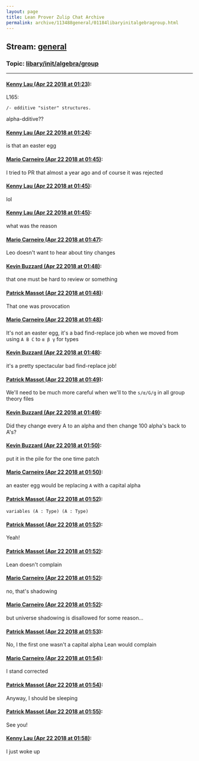 ```yaml
---
layout: page
title: Lean Prover Zulip Chat Archive 
permalink: archive/113488general/01184libaryinitalgebragroup.html
---
```


## Stream: [general](index.html)
### Topic: [libary/init/algebra/group](01184libaryinitalgebragroup.html)

---

#### [Kenny Lau (Apr 22 2018 at 01:23)](https://leanprover.zulipchat.com/#narrow/stream/113488-general/topic/libary/init/algebra/group/near/125509188):
L165:
```lean
/- αdditive "sister" structures.
```
alpha-dditive??

#### [Kenny Lau (Apr 22 2018 at 01:24)](https://leanprover.zulipchat.com/#narrow/stream/113488-general/topic/libary/init/algebra/group/near/125509229):
is that an easter egg

#### [Mario Carneiro (Apr 22 2018 at 01:45)](https://leanprover.zulipchat.com/#narrow/stream/113488-general/topic/libary/init/algebra/group/near/125509785):
I tried to PR that almost a year ago and of course it was rejected

#### [Kenny Lau (Apr 22 2018 at 01:45)](https://leanprover.zulipchat.com/#narrow/stream/113488-general/topic/libary/init/algebra/group/near/125509787):
lol

#### [Kenny Lau (Apr 22 2018 at 01:45)](https://leanprover.zulipchat.com/#narrow/stream/113488-general/topic/libary/init/algebra/group/near/125509788):
what was the reason

#### [Mario Carneiro (Apr 22 2018 at 01:47)](https://leanprover.zulipchat.com/#narrow/stream/113488-general/topic/libary/init/algebra/group/near/125509835):
Leo doesn't want to hear about tiny changes

#### [Kevin Buzzard (Apr 22 2018 at 01:48)](https://leanprover.zulipchat.com/#narrow/stream/113488-general/topic/libary/init/algebra/group/near/125509877):
that one must be hard to review or something

#### [Patrick Massot (Apr 22 2018 at 01:48)](https://leanprover.zulipchat.com/#narrow/stream/113488-general/topic/libary/init/algebra/group/near/125509879):
That one was provocation

#### [Mario Carneiro (Apr 22 2018 at 01:48)](https://leanprover.zulipchat.com/#narrow/stream/113488-general/topic/libary/init/algebra/group/near/125509880):
It's not an easter egg, it's a bad find-replace job when we moved from using `A B C` to `α β γ` for types

#### [Kevin Buzzard (Apr 22 2018 at 01:48)](https://leanprover.zulipchat.com/#narrow/stream/113488-general/topic/libary/init/algebra/group/near/125509881):
it's a pretty spectacular bad find-replace job!

#### [Patrick Massot (Apr 22 2018 at 01:49)](https://leanprover.zulipchat.com/#narrow/stream/113488-general/topic/libary/init/algebra/group/near/125509887):
We'll need to be much more careful when we'll to the `s/α/G/g` in all group theory files

#### [Kevin Buzzard (Apr 22 2018 at 01:49)](https://leanprover.zulipchat.com/#narrow/stream/113488-general/topic/libary/init/algebra/group/near/125509888):
Did they change every A to an alpha and then change 100 alpha's back to A's?

#### [Kevin Buzzard (Apr 22 2018 at 01:50)](https://leanprover.zulipchat.com/#narrow/stream/113488-general/topic/libary/init/algebra/group/near/125509927):
put it in the pile for the one time patch

#### [Mario Carneiro (Apr 22 2018 at 01:50)](https://leanprover.zulipchat.com/#narrow/stream/113488-general/topic/libary/init/algebra/group/near/125509930):
an easter egg would be replacing `A` with a capital alpha

#### [Patrick Massot (Apr 22 2018 at 01:52)](https://leanprover.zulipchat.com/#narrow/stream/113488-general/topic/libary/init/algebra/group/near/125509980):
`variables (Α : Type) (A : Type)`

#### [Patrick Massot (Apr 22 2018 at 01:52)](https://leanprover.zulipchat.com/#narrow/stream/113488-general/topic/libary/init/algebra/group/near/125509981):
Yeah!

#### [Patrick Massot (Apr 22 2018 at 01:52)](https://leanprover.zulipchat.com/#narrow/stream/113488-general/topic/libary/init/algebra/group/near/125509983):
Lean doesn't complain

#### [Mario Carneiro (Apr 22 2018 at 01:52)](https://leanprover.zulipchat.com/#narrow/stream/113488-general/topic/libary/init/algebra/group/near/125509984):
no, that's shadowing

#### [Mario Carneiro (Apr 22 2018 at 01:52)](https://leanprover.zulipchat.com/#narrow/stream/113488-general/topic/libary/init/algebra/group/near/125509986):
but universe shadowing is disallowed for some reason...

#### [Patrick Massot (Apr 22 2018 at 01:53)](https://leanprover.zulipchat.com/#narrow/stream/113488-general/topic/libary/init/algebra/group/near/125509991):
No, I the first one wasn't a capital alpha Lean would complain

#### [Mario Carneiro (Apr 22 2018 at 01:54)](https://leanprover.zulipchat.com/#narrow/stream/113488-general/topic/libary/init/algebra/group/near/125510030):
I stand corrected

#### [Patrick Massot (Apr 22 2018 at 01:54)](https://leanprover.zulipchat.com/#narrow/stream/113488-general/topic/libary/init/algebra/group/near/125510031):
Anyway, I should be sleeping

#### [Patrick Massot (Apr 22 2018 at 01:55)](https://leanprover.zulipchat.com/#narrow/stream/113488-general/topic/libary/init/algebra/group/near/125510041):
See you!

#### [Kenny Lau (Apr 22 2018 at 01:58)](https://leanprover.zulipchat.com/#narrow/stream/113488-general/topic/libary/init/algebra/group/near/125510125):
I just woke up

